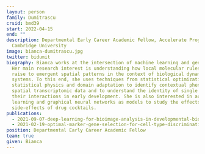 ```yaml
---
layout: person
family: Dumitrascu
crsid: bmd39
start: 2022-04-15
end: ""
description: Departmental Early Career Academic Fellow, Accelerate Programme,
  Cambridge University
image: bianca-dumitrascu.jpg
twitter: bidumit
biography: Bianca works at the intersection of machine learning and genetics.
  Her main research interest is understanding how local molecular rules give
  raise to emergent spatial patterns in the context of biological dynamical
  systems. To this end, she uses techniques from statistical optimization,
  statistical physics and domain adaptation to identify contextual phenotypes in
  spatial transcriptomic data and to understand the identity of single cells and
  their interactions in early development. She is also interested in active
  learning and graphical neural networks as models to study the effects and
  side-effects of drug cocktails.
publications:
  - 2021-09-07-deep-learning-for-bioimage-analysis-in-developmental-biology
  - 2021-02-19-optimal-marker-gene-selection-for-cell-type-discrimination-in-single-cell-analyses
position: Departmental Early Career Academic Fellow
team: true
given: Bianca
---
```

